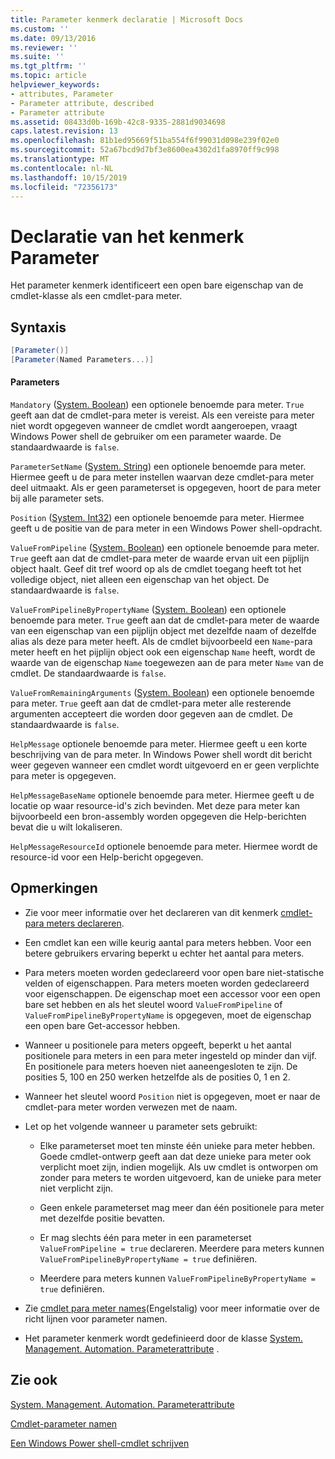 ```yaml
---
title: Parameter kenmerk declaratie | Microsoft Docs
ms.custom: ''
ms.date: 09/13/2016
ms.reviewer: ''
ms.suite: ''
ms.tgt_pltfrm: ''
ms.topic: article
helpviewer_keywords:
- attributes, Parameter
- Parameter attribute, described
- Parameter attribute
ms.assetid: 08433d0b-169b-42c8-9335-2881d9034698
caps.latest.revision: 13
ms.openlocfilehash: 81b1ed95669f51ba554f6f99031d098e239f02e0
ms.sourcegitcommit: 52a67bcd9d7bf3e8600ea4302d1fa8970ff9c998
ms.translationtype: MT
ms.contentlocale: nl-NL
ms.lasthandoff: 10/15/2019
ms.locfileid: "72356173"
---
```

# <a name="parameter-attribute-declaration"></a>Declaratie van het kenmerk Parameter

Het parameter kenmerk identificeert een open bare eigenschap van de cmdlet-klasse als een cmdlet-para meter.

## <a name="syntax"></a>Syntaxis

```csharp
[Parameter()]
[Parameter(Named Parameters...)]
```

#### <a name="parameters"></a>Parameters

`Mandatory` ([System. Boolean](/dotnet/api/System.Boolean)) een optionele benoemde para meter. `True` geeft aan dat de cmdlet-para meter is vereist. Als een vereiste para meter niet wordt opgegeven wanneer de cmdlet wordt aangeroepen, vraagt Windows Power shell de gebruiker om een parameter waarde. De standaardwaarde is `false`.

`ParameterSetName` ([System. String](/dotnet/api/System.String)) een optionele benoemde para meter. Hiermee geeft u de para meter instellen waarvan deze cmdlet-para meter deel uitmaakt. Als er geen parameterset is opgegeven, hoort de para meter bij alle parameter sets.

`Position` ([System. Int32](/dotnet/api/System.Int32)) een optionele benoemde para meter. Hiermee geeft u de positie van de para meter in een Windows Power shell-opdracht.

`ValueFromPipeline` ([System. Boolean](/dotnet/api/System.Boolean)) een optionele benoemde para meter. `True` geeft aan dat de cmdlet-para meter de waarde ervan uit een pijplijn object haalt. Geef dit tref woord op als de cmdlet toegang heeft tot het volledige object, niet alleen een eigenschap van het object. De standaardwaarde is `false`.

`ValueFromPipelineByPropertyName` ([System. Boolean](/dotnet/api/System.Boolean)) een optionele benoemde para meter. `True` geeft aan dat de cmdlet-para meter de waarde van een eigenschap van een pijplijn object met dezelfde naam of dezelfde alias als deze para meter heeft. Als de cmdlet bijvoorbeeld een `Name`-para meter heeft en het pijplijn object ook een eigenschap `Name` heeft, wordt de waarde van de eigenschap `Name` toegewezen aan de para meter `Name` van de cmdlet. De standaardwaarde is `false`.

`ValueFromRemainingArguments` ([System. Boolean](/dotnet/api/System.Boolean)) een optionele benoemde para meter. `True` geeft aan dat de cmdlet-para meter alle resterende argumenten accepteert die worden door gegeven aan de cmdlet. De standaardwaarde is `false`.

`HelpMessage` optionele benoemde para meter. Hiermee geeft u een korte beschrijving van de para meter. In Windows Power shell wordt dit bericht weer gegeven wanneer een cmdlet wordt uitgevoerd en er geen verplichte para meter is opgegeven.

`HelpMessageBaseName` optionele benoemde para meter. Hiermee geeft u de locatie op waar resource-id's zich bevinden. Met deze para meter kan bijvoorbeeld een bron-assembly worden opgegeven die Help-berichten bevat die u wilt lokaliseren.

`HelpMessageResourceId` optionele benoemde para meter. Hiermee wordt de resource-id voor een Help-bericht opgegeven.

## <a name="remarks"></a>Opmerkingen

- Zie voor meer informatie over het declareren van dit kenmerk [cmdlet-para meters declareren](./how-to-declare-cmdlet-parameters.md).

- Een cmdlet kan een wille keurig aantal para meters hebben. Voor een betere gebruikers ervaring beperkt u echter het aantal para meters.

- Para meters moeten worden gedeclareerd voor open bare niet-statische velden of eigenschappen. Para meters moeten worden gedeclareerd voor eigenschappen. De eigenschap moet een accessor voor een open bare set hebben en als het sleutel woord `ValueFromPipeline` of `ValueFromPipelineByPropertyName` is opgegeven, moet de eigenschap een open bare Get-accessor hebben.

- Wanneer u positionele para meters opgeeft, beperkt u het aantal positionele para meters in een para meter ingesteld op minder dan vijf. En positionele para meters hoeven niet aaneengesloten te zijn. De posities 5, 100 en 250 werken hetzelfde als de posities 0, 1 en 2.

- Wanneer het sleutel woord `Position` niet is opgegeven, moet er naar de cmdlet-para meter worden verwezen met de naam.

- Let op het volgende wanneer u parameter sets gebruikt:

    - Elke parameterset moet ten minste één unieke para meter hebben. Goede cmdlet-ontwerp geeft aan dat deze unieke para meter ook verplicht moet zijn, indien mogelijk. Als uw cmdlet is ontworpen om zonder para meters te worden uitgevoerd, kan de unieke para meter niet verplicht zijn.

    - Geen enkele parameterset mag meer dan één positionele para meter met dezelfde positie bevatten.

    - Er mag slechts één para meter in een parameterset `ValueFromPipeline = true` declareren. Meerdere para meters kunnen `ValueFromPipelineByPropertyName = true` definiëren.

    - Meerdere para meters kunnen `ValueFromPipelineByPropertyName = true` definiëren.

- Zie [cmdlet para meter names](standard-cmdlet-parameter-names-and-types.md)(Engelstalig) voor meer informatie over de richt lijnen voor parameter namen.

- Het parameter kenmerk wordt gedefinieerd door de klasse [System. Management. Automation. Parameterattribute](/dotnet/api/System.Management.Automation.ParameterAttribute) .

## <a name="see-also"></a>Zie ook

[System. Management. Automation. Parameterattribute](/dotnet/api/System.Management.Automation.ParameterAttribute)

[Cmdlet-parameter namen](standard-cmdlet-parameter-names-and-types.md)

[Een Windows Power shell-cmdlet schrijven](./writing-a-windows-powershell-cmdlet.md)
